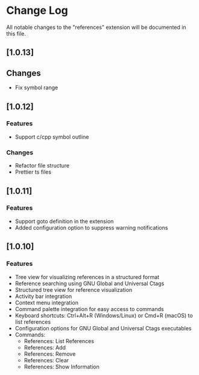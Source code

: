 # Change Log

All notable changes to the "references" extension will be documented in this file.

## [1.0.13]

## Changes
- Fix symbol range 

## [1.0.12]

### Features
- Support c/cpp symbol outline

### Changes
- Refactor file structure
- Prettier ts files

## [1.0.11]

### Features
- Support goto definition in the extension
- Added configuration option to suppress warning notifications

## [1.0.10]

### Features
- Tree view for visualizing references in a structured format
- Reference searching using GNU Global and Universal Ctags
- Structured tree view for reference visualization
- Activity bar integration
- Context menu integration
- Command palette integration for easy access to commands
- Keyboard shortcuts: Ctrl+Alt+R (Windows/Linux) or Cmd+R (macOS) to list references
- Configuration options for GNU Global and Universal Ctags executables
- Commands:
  - References: List References
  - References: Add
  - References: Remove
  - References: Clear
  - References: Show Information
